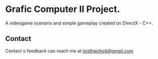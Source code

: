 # Grafic Computer II Project. 
A videogame scenario and simple gameplay created on DirectX - C++.





## Contact
Contact o feedback can reach me at isisthechick@gmail.com

